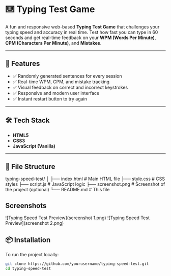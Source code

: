 # ⌨️ Typing Test Game

A fun and responsive web-based **Typing Test Game** that challenges your typing speed and accuracy in real time. Test how fast you can type in 60 seconds and get real-time feedback on your **WPM (Words Per Minute)**, **CPM (Characters Per Minute)**, and **Mistakes**.

---

## 🚀 Features

- ✅ Randomly generated sentences for every session
- ✅ Real-time WPM, CPM, and mistake tracking
- ✅ Visual feedback on correct and incorrect keystrokes
- ✅ Responsive and modern user interface
- ✅ Instant restart button to try again

---

## 🛠️ Tech Stack

- **HTML5**
- **CSS3**
- **JavaScript (Vanilla)**

---

## 📁 File Structure

typing-speed-test/
│
├── index.html         # Main HTML file
├── style.css          # CSS styles
├── script.js          # JavaScript logic
├── screenshot.png     # Screenshot of the project (optional)
└── README.md          # This file

## Screenshots
![Typing Speed Test Preview](screenshot 1.png)
![Typing Speed Test Preview](screenshot 2.png)

## 📦 Installation

To run the project locally:

```bash
git clone https://github.com/yourusername/typing-speed-test.git
cd typing-speed-test

